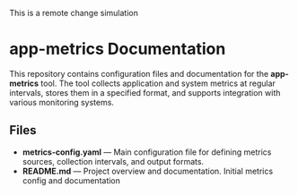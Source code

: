 
This is a remote change simulation
# app-metrics Documentation

This repository contains configuration files and documentation for the **app-metrics** tool.
The tool collects application and system metrics at regular intervals, stores them in a specified format, and supports integration with various monitoring systems.

## Files
- **metrics-config.yaml** — Main configuration file for defining metrics sources, collection intervals, and output formats.
- **README.md** — Project overview and documentation.
 Initial metrics config and documentation
